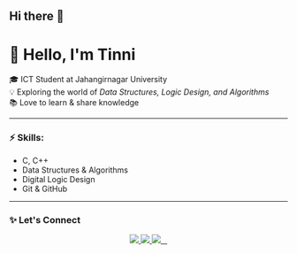 ## Hi there 👋


# 👋 Hello, I'm Tinni

🎓 ICT Student at Jahangirnagar University  
💡 Exploring the world of *Data Structures, Logic Design, and Algorithms*  
📚 Love to learn & share knowledge  

---

### ⚡ Skills:
- C, C++
- Data Structures & Algorithms
- Digital Logic Design
- Git & GitHub

---

### ✨ Let's Connect
<p align="center">
  <a href="https://facebook.com/yourusername" target="_blank">
    <img src="https://img.icons8.com/fluency/60/facebook-new.png"/>
  </a>
  <a href="https://instagram.com/yourusername" target="_blank">
    <img src="https://img.icons8.com/fluency/60/instagram-new.png"/>
  </a>
  <a href="https://wa.me/8801XXXXXXXXX" target="_blank">
    <img src="https://img.icons8.com/fluency/60/whatsapp.png"/>
  </a>
</p>
